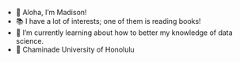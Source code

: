 - 👋 Aloha, I’m Madison!
- 📚 I have a lot of interests; one of them is reading books!
- 🌱 I’m currently learning about how to better my knowledge of data science.
- 🤝 Chaminade University of Honolulu 

<!---
Madison-Makishima/Madison-Makishima is a ✨ special ✨ repository because its `README.md` (this file) appears on your GitHub profile.
You can click the Preview link to take a look at your changes.
--->
